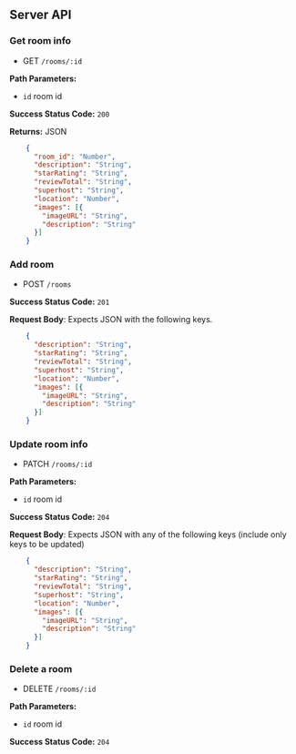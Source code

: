 ## Server API

### Get room info
  * GET `/rooms/:id`

**Path Parameters:**
  * `id` room id

**Success Status Code:** `200`

**Returns:** JSON

```json
    {
      "room_id": "Number",
      "description": "String",
      "starRating": "String",
      "reviewTotal": "String",
      "superhost": "String",
      "location": "Number",
      "images": [{
        "imageURL": "String",
        "description": "String"
      }]
    }
```

### Add room
  * POST `/rooms`

**Success Status Code:** `201`

**Request Body**: Expects JSON with the following keys.

```json
    {
      "description": "String",
      "starRating": "String",
      "reviewTotal": "String",
      "superhost": "String",
      "location": "Number",
      "images": [{
        "imageURL": "String",
        "description": "String"
      }]
    }
```

### Update room info
  * PATCH `/rooms/:id`

**Path Parameters:**
  * `id` room id

**Success Status Code:** `204`

**Request Body**: Expects JSON with any of the following keys (include only keys to be updated)

```json
    {
      "description": "String",
      "starRating": "String",
      "reviewTotal": "String",
      "superhost": "String",
      "location": "Number",
      "images": [{
        "imageURL": "String",
        "description": "String"
      }]
    }
```

### Delete a room
  * DELETE `/rooms/:id`

**Path Parameters:**
  * `id` room id

**Success Status Code:** `204`